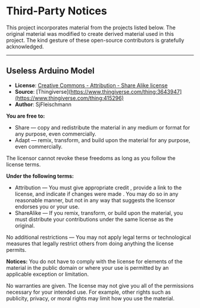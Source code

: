 # Third-Party Notices

This project incorporates material from the projects listed below. The original material was modified to create derived material used in this project. The kind gesture of these open-source contributors is gratefully acknowledged.

---

## Useless Arduino Model
- **License**: [Creative Commons - Attribution - Share Alike license](https://creativecommons.org/licenses/by-sa/3.0/)
- **Source**: [Thingiverse](https://www.thingiverse.com/thing:3643947](https://www.thingiverse.com/thing:415296)
- **Author**: SjFleischmann

**You are free to:**
- Share — copy and redistribute the material in any medium or format for any purpose, even commercially.
- Adapt — remix, transform, and build upon the material for any purpose, even commercially.

The licensor cannot revoke these freedoms as long as you follow the license terms.

**Under the following terms:**
- Attribution — You must give appropriate credit , provide a link to the license, and indicate if changes were made . You may do so in any reasonable manner, but not in any way that suggests the licensor endorses you or your use.
- ShareAlike — If you remix, transform, or build upon the material, you must distribute your contributions under the same license as the original.

No additional restrictions — You may not apply legal terms or technological measures that legally restrict others from doing anything the license permits.

**Notices:**
You do not have to comply with the license for elements of the material in the public domain or where your use is permitted by an applicable exception or limitation.

No warranties are given. The license may not give you all of the permissions necessary for your intended use. For example, other rights such as publicity, privacy, or moral rights may limit how you use the material.

